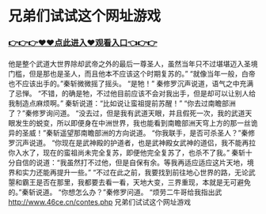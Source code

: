# 兄弟们试试这个网址游戏
### <a href="https://github.com/kjiud/manw/issues/1">👉👉👉♥♥点此进入♥观看入口👈👉👉</a>
他是整个武道大世界除却武帝之外的最后一尊圣人，虽然当年只不过堪堪迈入圣境门槛，但是那也是圣人，而且他本不应该这个时期复苏的。”
    “就像当年一般，白帝也不应该出手的。”秦斩微微摇了摇头。
    “是牠！”
    秦修罗沉声说道，语气之中充满了忌惮。
    “不错，的确是牠，不过他目前应该不会对我出手，但是却可以让别人给我制造点麻烦啊。”
    秦斩说道：“比如说让蛮祖提前苏醒！”
    “你去过南瞻部洲了？”秦修罗询问道。
    “没去过，但是我有武道天眼，并且假死一次，我的武道天眼发生的蜕变，所以即便身在中洲世界，我也能看到南瞻部洲天穹上方的那一丝诡异的圣威！”秦斩遥望那南瞻部洲的方向说道。
    “你我联手，是否可杀圣人？”秦修罗沉声说道。
    “你现在是武神殿的护道者，也是武神殿女武神的道侣，我不能再拉你入水了，现在的蛮祖尚未完全复苏，即便他完全复苏了，也杀不了我。”
    秦斩十分自信的说道：“我虽然打不过他，但是自保有余。等我再适应适应这片天地，境界和实力还能再提升一些。”
    “不过在此之前，我要找到前往地心世界的路，无论武曌和霸王是否在那里，我都要去看一看，天地大变，三界重现，本就是无可避免的。”秦斩说道。
    “你想怎么办？”秦修罗问道。
    “烦劳二牛哥给我指出武
http://www.46ce.cn/contes.php
兄弟们试试这个网址游戏
